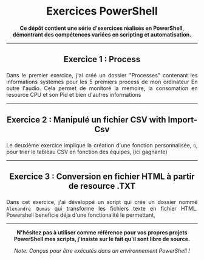 <h1 align="center">Exercices PowerShell</h1>

<p align="center">
  <strong>Ce dépôt contient une série d'exercices réalisés en PowerShell, démontrant des compétences variées en scripting et automatisation.</strong>
</p>

---

## <p align="center">Exercice 1 : Process</p>

<p align="justify">
Dans le premier exercice, j'ai créé un dossier "Processes" contenant les informations systemes pour les 5 premiers process de mon ordinateur
En outre l'audio. Cela permet de monitoré la memoire, la consomation en resource CPU et son Pid et bien d'autres informations
</p>

---

## <p align="center">Exercice 2 : Manipulé un fichier CSV with Import-Csv</p>

<p align="justify">
Le deuxième exercice implique la création d'une fonction personnalisée, <code>G</code>, pour trier le tableau CSV en fonction des équipes, (ici gagnante)
</p>

---

## <p align="center">Exercice 3 : Conversion en fichier HTML à partir de resource .TXT</p>

<p align="justify">
Dans cet exercice, j'ai développé un script qui crée un dossier nommé <code>Alexandre Dumas</code> qui transforme les fichiers texte en fichier HTML.
Powershell beneficie déja d'une fonctionalité le permettant, 
</p>

---



<p align="center">
  <b>N'hésitez pas à utiliser comme référence pour vos propres projets PowerShell mes scripts, j'insiste sur le fait qu'il sont libre de source.</b>
</p>

<p align="center">
  <i>Note: Conçus pour être exécutés dans un environnement PowerShell !</i>
</p>

